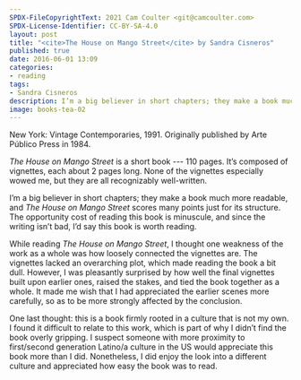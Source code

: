 ```yaml
---
SPDX-FileCopyrightText: 2021 Cam Coulter <git@camcoulter.com>
SPDX-License-Identifier: CC-BY-SA-4.0
layout: post
title: "<cite>The House on Mango Street</cite> by Sandra Cisneros"
published: true
date: 2016-06-01 13:09
categories:
- reading
tags:
- Sandra Cisneros
description: I’m a big believer in short chapters; they make a book much more readable, and <cite>The House on Mango Street</cite> scores many points just for its structure.
image: books-tea-02
---
```


<p class="bookinfo">New York: Vintage Contemporaries, 1991. Originally published by Arte Público Press in 1984.</p>

<cite>The House on Mango Street</cite> is a short book --- 110 pages. It’s composed of vignettes, each about 2 pages long. None of the vignettes especially wowed me, but they are all recognizably well-written.

I’m a big believer in short chapters; they make a book much more readable, and <cite>The House on Mango Street</cite> scores many points just for its structure. The opportunity cost of reading this book is minuscule, and since the writing isn’t bad, I’d say this book is worth reading.

While reading <cite>The House on Mango Street</cite>, I thought one weakness of the work as a whole was how loosely connected the vignettes are. The vignettes lacked an overarching plot, which made reading the book a bit dull. However, I was pleasantly surprised by how well the final vignettes built upon earlier ones, raised the stakes, and tied the book together as a whole. It made me wish that I had appreciated the earlier scenes more carefully, so as to be more strongly affected by the conclusion.

One last thought: this is a book firmly rooted in a culture that is not my own. I found it difficult to relate to this work, which is part of why I didn’t find the book overly gripping. I suspect someone with more proximity to first/second generation Latino/a culture in the US would appreciate this book more than I did. Nonetheless, I did enjoy the look into a different culture and appreciated how easy the book was to read.
